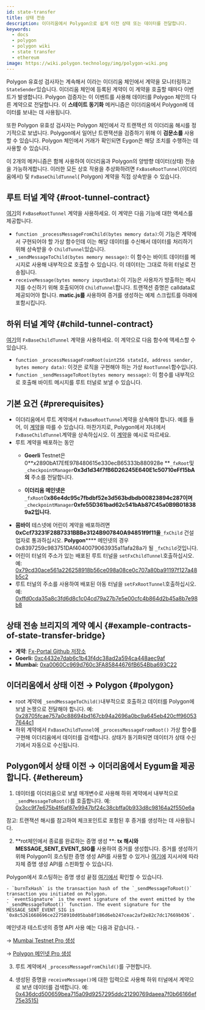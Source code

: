 ```yaml
---
id: state-transfer
title: 상태 전송
description: 이더리움에서 Polygon으로 쉽게 이전 상태 또는 데이터를 전달합니다.
keywords:
  - docs
  - polygon
  - polygon wiki
  - state transfer
  - ethereum
image: https://wiki.polygon.technology/img/polygon-wiki.png
---
```


Polygon 유효성 검사자는 계속해서 이라는 이더리움 체인에서 계약을 모니터링하고 `StateSender`있습니다. 이더리움 체인에 등록된 계약이 이 계약을 호출할 때마다 이벤트가 발생합니다. Polygon 검증자는 이 이벤트를 사용해 데이터를 Polygon 체인의 다른 계약으로 전달합니다. 이 **스테이트 동기화** 메커니즘은 이더리움에서 Polygon에 데이터를 보내는 데 사용됩니다.

또한 Polygon 유효성 검사자는 Polygon 체인에서 각 트랜잭션 의 이더리움 해시를 정기적으로 보냅니다. Polygon에서 일어난 트랜잭션을 검증하기 위해 이 **검문소를** 사용할 수 있습니다. Polygon 체인에서 거래가 확인되면 Eygon은 해당 조치를 수행하는 데 사용할 수 있습니다.

이 2개의 메커니즘은 함께 사용하여 이더리움과 Polygon의 양방향 데이터(상태) 전송을 가능하게합니다. 이러한 모든 상호 작용을 추상화하려면 `FxBaseRootTunnel`(이더리움에서) 및 `FxBaseChildTunnel`( Polygon) 계약을 직접 상속받을 수 있습니다.

## 루트 터널 계약 {#root-tunnel-contract}

[여기](https://github.com/jdkanani/fx-portal/blob/main/contracts/tunnel/FxBaseRootTunnel.sol)의 `FxBaseRootTunnel` 계약을 사용하세요. 이 계약은 다음 기능에 대한 액세스를 제공합니다.

- `function _processMessageFromChild(bytes memory data)`:이 기능은 계약에서 구현되어야 할 가상 함수인데 이는 해당 데이터를 수신해서 데이터를 처리하기 위해 상속받을 수 `ChildTunnel`있습니다.
- `_sendMessageToChild(bytes memory message)`: 이 함수는 바이트 데이터를 메시지로 사용해 내부적으로 호출할 수 있습니다. 이 데이터는 그대로 하위 터널로 전송됩니다.
- `receiveMessage(bytes memory inputData)`:이 기능은 사용자가 방출하는 메시지를 수신하기 위해 호출되어야 `ChildTunnel`합니다. 트랜잭션 증명은 calldata로 제공되어야 합니다. **matic.js를** 사용하여 증거를 생성하는 예제 스크립트를 아래에 포함시킵니다.

## 하위 터널 계약 {#child-tunnel-contract}

[여기](https://github.com/jdkanani/fx-portal/blob/main/contracts/tunnel/FxBaseChildTunnel.sol)의 `FxBaseChildTunnel` 계약을 사용하세요. 이 계약으로 다음 함수에 액세스할 수 있습니다.

- `function _processMessageFromRoot(uint256 stateId, address sender, bytes memory data)`: 이것은 로직을 구현해야 하는 가상 `RootTunnel`함수입니다.
- `function _sendMessageToRoot(bytes memory message)`: 이 함수를 내부적으로 호출해 바이트 메시지를 루트 터널로 보낼 수 있습니다.

## 기본 요건 {#prerequisites}

- 이더리움에서 루트 계약에서 `FxBaseRootTunnel`계약을 상속해야 합니다. 예를 들어, 이 [계약](https://github.com/jdkanani/fx-portal/blob/main/contracts/examples/state-transfer/FxStateRootTunnel.sol)을 따를 수 있습니다. 마찬가지로, Polygon에서 자녀에서 `FxBaseChildTunnel`계약을 상속하십시오. 이 [계약](https://github.com/jdkanani/fx-portal/blob/main/contracts/examples/state-transfer/FxStateChildTunnel.sol)을 예시로 따르세요.
- 루트 계약을 배포하는 동안
  - **Goerli** Testnet은 0**x2890bA17EfE978480615e330ecB65333b880928e **`_fxRoot`및 `_checkpointManager`**0x3d1d34f7fB6D26245E640E1c50710eFf15bA의** 주소를 전달합니다.

  - **이더리움 메인넷은** `_fxRoot`0**x86e4dc95c7fbdbf52e3d563bdbdb00823894c287이며** `_checkpointManager`**0xfe55D361bad62c541bAb87C45a0B9B018389a2입니다.**
- **뭄바이** 테스넷에 어린이 계약을 배포하려면 **0xCcf73231F28B7331BBBe3124B907840A94851f9f11을**`_fxChild` 건설업자로 통과하십시오. **Polygon****** 메인넷의 경우 0x8397259c983751DAf4040079063935a11afa28a가 될 `_fxChild`것입니다.
- 어린이 터널의 주소가 있는 배포된 루트 터널을 `setFxChildTunnel`호출하십시오. 예: [0x79cd30ace561a226258918b56ce098a08ce0c707a80ba91197f127a48b5c2](https://goerli.etherscan.io/tx/0x79cd30ace561a226258918b56ce098a08ce0c70707a80bba91197f127a48b5c2)
- 루트 터널의 주소를 사용하여 배포된 아동 터널을 `setFxRootTunnel`호출하십시오. 예: [0xffd0cda35a8c3fd6d8c1c04cd79a27b7e5e00cfc4b864d2b45a8b7e98b8](https://mumbai.polygonscan.com/tx/0xffd0cda35a8c3fd6d8c1c04cd79a27b7e5e00cfc2ffc4b864d2b45a8bb7e98b8/internal-transactions)

## 상태 전송 브리지의 계약 예시 {#example-contracts-of-state-transfer-bridge}

- **계약**: [Fx-Portal Github 저장소](https://github.com/jdkanani/fx-portal/tree/main/contracts/tunnel)
- **Goerli:** [0xc4432e7dab6c1b43f4dc38ad2a594ca448aec9af](https://goerli.etherscan.io/address/0xc4432e7dab6c1b43f4dc38ad2a594ca448aec9af)
- **Mumbai:** [0xa0060Cc969d760c3FA85844676fB654Bba693C22](https://mumbai.polygonscan.com/address/0xa0060Cc969d760c3FA85844676fB654Bba693C22/transactions)

## 이더리움에서 상태 이전 → Polygon {#polygon}

- root 계약에 `_sendMessageToChild()`내부적으로 호출하고 데이터를 Polygon에 보낼 논쟁으로 전달해야 합니다. 예: [0x28705fcae757a0c88694bd167cb94a2696a0bc9a645eb420cff960537644c1](https://goerli.etherscan.io/tx/0x28705fcae757a0c88694bd167cb94a2696a0bc9a645eb4ae20cff960537644c1)
- 하위 계약에서 `FxBaseChildTunnel`에 `_processMessageFromRoot()` 가상 함수를 구현해 이더리움에서 데이터를 검색합니다. 상태가 동기화되면 데이터가 상태 수신기에서 자동으로 수신됩니다.

## Polygon에서 상태 이전 → 이더리움에서 Eygum을 제공합니다. {#ethereum}

1. 데이터를 이더리움으로 보낼 매개변수로 사용해 하위 계약에서 내부적으로 `_sendMessageToRoot()`를 호출합니다. 예: [0x3cc9f7e675b4f6af87e9947bf24c38cbffa0b933d8c98164a2f550e6a](https://mumbai.polygonscan.com/tx/0x3cc9f7e675bb4f6af87ee99947bf24c38cbffa0b933d8c981644a2f2b550e66a/logs)

참고: 트랜잭션 해시를 참고하여 체크포인트로 포함된 후 증거를 생성하는 데 사용됩니다.

2. **rot체인에서 종료를 완료하는 증명 생성 **: **tx 해시와** **MESSAGE_SENT_EVENT_SIG를** 사용하여 증거를 생성합니다. 증거를 생성하기 위해 Polygon이 호스팅한 증명 생성 API를 사용할 수 있거나 [여기에](https://github.com/maticnetwork/proof-generation-api) 지시서에 따라 자체 증명 생성 API를 스핀화할 수 있습니다.

Polygon에서 호스팅하는 증명 생성 끝점 [여기에서](https://apis.matic.network/api/v1/matic/exit-payload/{burnTxHash}?eventSignature={eventSignature}) 확인할 수 있습니다.

    - `burnTxHash` is the transaction hash of the `_sendMessageToRoot()` transaction you initiated on Polygon.
    - `eventSignature` is the event signature of the event emitted by the `_sendMessageToRoot()` function. The event signature for the MESSAGE_SENT_EVENT_SIG is `0x8c5261668696ce22758910d05bab8f186d6eb247ceac2af2e82c7dc17669b036`.

메인넷과 테스트넷의 증명 API 사용 예는 다음과 같습니다. -

→ [Mumbai Testnet Pro 생성](https://apis.matic.network/api/v1/mumbai/exit-payload/0x4756b76a9611cffee3d2eb645819e988c34615621ea256f818ab788d81e1f838?eventSignature=0x8c5261668696ce22758910d05bab8f186d6eb247ceac2af2e82c7dc17669b036)

→ [Polygon 메인넷 Pro 생성](https://apis.matic.network/api/v1/matic/exit-payload/0x70bb6dbee84bd4ef1cd1891c666733d0803d81ac762ff7fdc4726e4525c1e23b?eventSignature=0x8c5261668696ce22758910d05bab8f186d6eb247ceac2af2e82c7dc17669b036)

3. 루트 계약에서 `_processMessageFromChild()`를 구현합니다.

4. 생성된 증명을 `receiveMessage()`에 대한 입력으로 사용해 하위 터널에서 계약으로 보낸 데이터를 검색합니다. 예: [0x436dcd500659bea715a09d9257295ddc21290769daeea7f0b66166ef75e3515)](https://goerli.etherscan.io/tx/0x436dcd500659bea715a09d9257295ddc21290769daeea7f0b666166ef75e3515)
